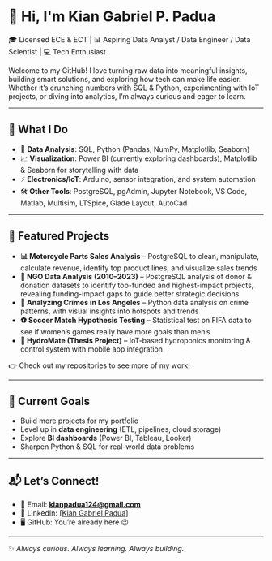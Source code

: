 # 👋 Hi, I'm Kian Gabriel P. Padua  

🎓 Licensed ECE & ECT | 📊 Aspiring Data Analyst / Data Engineer / Data Scientist | 💻 Tech Enthusiast  

Welcome to my GitHub! I love turning raw data into meaningful insights, building smart solutions, and exploring how tech can make life easier. Whether it’s crunching numbers with SQL & Python, experimenting with IoT projects, or diving into analytics, I’m always curious and eager to learn.  

---

## 🚀 What I Do  
- 🔎 **Data Analysis**: SQL, Python (Pandas, NumPy, Matplotlib, Seaborn)  
- 📈 **Visualization**: Power BI (currently exploring dashboards), Matplotlib & Seaborn for storytelling with data  
- ⚡ **Electronics/IoT**: Arduino, sensor integration, and system automation  
- 🛠 **Other Tools**: PostgreSQL, pgAdmin, Jupyter Notebook, VS Code, Matlab, Multisim, LTSpice, Glade Layout, AutoCad  

---

## 📂 Featured Projects  
- **📊 Motorcycle Parts Sales Analysis** – PostgreSQL to clean, manipulate, calculate revenue, identify top product lines, and visualize sales trends
- **🤝 NGO Data Analysis (2010–2023)** – PostgreSQL analysis of donor & donation datasets to identify top-funded and highest-impact projects, revealing funding-impact gaps to guide better strategic decisions 
- **🚨 Analyzing Crimes in Los Angeles** – Python data analysis on crime patterns, with visual insights into hotspots and trends  
- **⚽ Soccer Match Hypothesis Testing** – Statistical test on FIFA data to see if women’s games really have more goals than men’s  
- **🌱 HydroMate (Thesis Project)** – IoT-based hydroponics monitoring & control system with mobile app integration  
 


👉 Check out my repositories to see more of my work!  

---

## 🎯 Current Goals  
- Build more projects for my portfolio  
- Level up in **data engineering** (ETL, pipelines, cloud storage)  
- Explore **BI dashboards** (Power BI, Tableau, Looker)  
- Sharpen Python & SQL for real-world data problems  

---

## 📬 Let’s Connect!  
- 📧 Email: **kianpadua124@gmail.com**  
- 💼 LinkedIn: [[Kian Gabriel Padua](https://www.linkedin.com/in/kian-gabriel-padua-0863ab1ab)]
- 🖥 GitHub: You’re already here 😉  

---

✨ *Always curious. Always learning. Always building.*  
